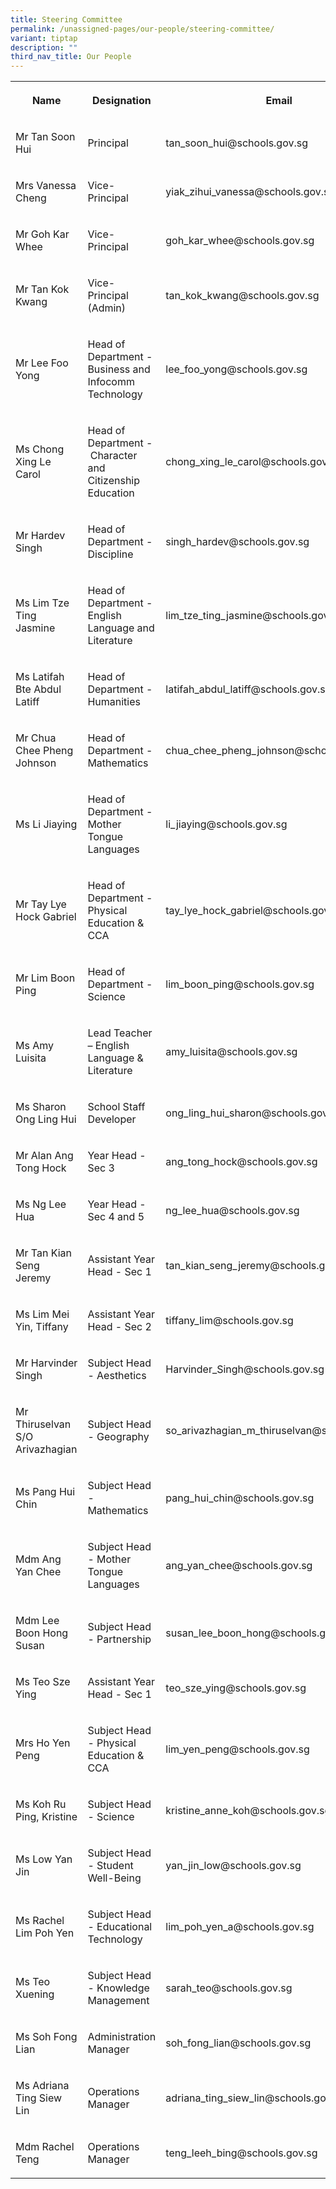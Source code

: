 ```yaml
---
title: Steering Committee
permalink: /unassigned-pages/our-people/steering-committee/
variant: tiptap
description: ""
third_nav_title: Our People
---
```

<p></p><table><tbody><tr><th rowspan="1" colspan="1"><p>Name</p></th><th rowspan="1" colspan="1"><p>Designation</p></th><th rowspan="1" colspan="1"><p>Email</p></th></tr><tr><td rowspan="1" colspan="1"><p>Mr Tan Soon Hui</p></td><td rowspan="1" colspan="1"><p>Principal</p></td><td rowspan="1" colspan="1"><p>tan_soon_hui@schools.gov.sg</p></td></tr><tr><td rowspan="1" colspan="1"><p>Mrs Vanessa Cheng</p></td><td rowspan="1" colspan="1"><p>Vice-Principal</p></td><td rowspan="1" colspan="1"><p>yiak_zihui_vanessa@schools.gov.sg</p></td></tr><tr><td rowspan="1" colspan="1"><p>Mr Goh Kar Whee</p></td><td rowspan="1" colspan="1"><p>Vice-Principal</p></td><td rowspan="1" colspan="1"><p>goh_kar_whee@schools.gov.sg</p></td></tr><tr><td rowspan="1" colspan="1"><p>Mr Tan Kok Kwang</p></td><td rowspan="1" colspan="1"><p>Vice-Principal (Admin)</p></td><td rowspan="1" colspan="1"><p>tan_kok_kwang@schools.gov.sg</p></td></tr><tr><td rowspan="1" colspan="1"><p>Mr Lee Foo Yong</p></td><td rowspan="1" colspan="1"><p>Head of Department - Business and Infocomm Technology</p></td><td rowspan="1" colspan="1"><p>lee_foo_yong@schools.gov.sg</p></td></tr><tr><td rowspan="1" colspan="1"><p>Ms Chong Xing Le Carol</p></td><td rowspan="1" colspan="1"><p>Head of Department -&nbsp;Character and Citizenship Education</p></td><td rowspan="1" colspan="1"><p>chong_xing_le_carol@schools.gov.sg</p></td></tr><tr><td rowspan="1" colspan="1"><p>Mr Hardev Singh</p></td><td rowspan="1" colspan="1"><p>Head of Department - Discipline</p></td><td rowspan="1" colspan="1"><p>singh_hardev@schools.gov.sg</p></td></tr><tr><td rowspan="1" colspan="1"><p>Ms Lim Tze Ting Jasmine</p></td><td rowspan="1" colspan="1"><p>Head of Department - English Language and Literature</p></td><td rowspan="1" colspan="1"><p>lim_tze_ting_jasmine@schools.gov.sg</p></td></tr><tr><td rowspan="1" colspan="1"><p>Ms Latifah Bte Abdul Latiff</p></td><td rowspan="1" colspan="1"><p>Head of Department - Humanities</p></td><td rowspan="1" colspan="1"><p>latifah_abdul_latiff@schools.gov.sg</p></td></tr><tr><td rowspan="1" colspan="1"><p>Mr Chua Chee Pheng Johnson</p></td><td rowspan="1" colspan="1"><p>Head of Department - Mathematics</p></td><td rowspan="1" colspan="1"><p>chua_chee_pheng_johnson@schools.gov.sg</p></td></tr><tr><td rowspan="1" colspan="1"><p>Ms Li Jiaying</p></td><td rowspan="1" colspan="1"><p>Head of Department - Mother Tongue Languages</p></td><td rowspan="1" colspan="1"><p>li_jiaying@schools.gov.sg</p></td></tr><tr><td rowspan="1" colspan="1"><p>Mr Tay Lye Hock Gabriel</p></td><td rowspan="1" colspan="1"><p>Head of Department - Physical Education &amp; CCA</p></td><td rowspan="1" colspan="1"><p>tay_lye_hock_gabriel@schools.gov.sg</p></td></tr><tr><td rowspan="1" colspan="1"><p>Mr Lim Boon Ping</p></td><td rowspan="1" colspan="1"><p>Head of Department - Science</p></td><td rowspan="1" colspan="1"><p>lim_boon_ping@schools.gov.sg</p></td></tr><tr><td rowspan="1" colspan="1"><p>Ms Amy Luisita</p></td><td rowspan="1" colspan="1"><p>Lead Teacher – English Language &amp; Literature</p></td><td rowspan="1" colspan="1"><p>amy_luisita@schools.gov.sg</p></td></tr><tr><td rowspan="1" colspan="1"><p>Ms Sharon Ong Ling Hui</p></td><td rowspan="1" colspan="1"><p>School Staff Developer</p></td><td rowspan="1" colspan="1"><p>ong_ling_hui_sharon@schools.gov.sg</p></td></tr><tr><td rowspan="1" colspan="1"><p>Mr Alan Ang Tong Hock</p></td><td rowspan="1" colspan="1"><p>Year Head - Sec 3</p></td><td rowspan="1" colspan="1"><p>ang_tong_hock@schools.gov.sg</p></td></tr><tr><td rowspan="1" colspan="1"><p>Ms Ng Lee Hua</p></td><td rowspan="1" colspan="1"><p>Year Head - Sec 4 and 5</p></td><td rowspan="1" colspan="1"><p>ng_lee_hua@schools.gov.sg</p></td></tr><tr><td rowspan="1" colspan="1"><p>Mr Tan Kian Seng Jeremy</p></td><td rowspan="1" colspan="1"><p>Assistant Year Head - Sec 1</p></td><td rowspan="1" colspan="1"><p>tan_kian_seng_jeremy@schools.gov.sg</p></td></tr><tr><td rowspan="1" colspan="1"><p>Ms Lim Mei Yin, Tiffany</p></td><td rowspan="1" colspan="1"><p>Assistant Year Head - Sec 2</p></td><td rowspan="1" colspan="1"><p>tiffany_lim@schools.gov.sg</p></td></tr><tr><td rowspan="1" colspan="1"><p>Mr&nbsp;Harvinder Singh</p></td><td rowspan="1" colspan="1"><p>Subject Head - Aesthetics</p></td><td rowspan="1" colspan="1"><p>Harvinder_Singh@schools.gov.sg</p></td></tr><tr><td rowspan="1" colspan="1"><p>Mr Thiruselvan S/O Arivazhagian</p></td><td rowspan="1" colspan="1"><p>Subject Head - Geography</p></td><td rowspan="1" colspan="1"><p>so_arivazhagian_m_thiruselvan@schools.gov.sg</p></td></tr><tr><td rowspan="1" colspan="1"><p>Ms Pang Hui Chin</p></td><td rowspan="1" colspan="1"><p>Subject Head - Mathematics</p></td><td rowspan="1" colspan="1"><p>pang_hui_chin@schools.gov.sg</p></td></tr><tr><td rowspan="1" colspan="1"><p>Mdm&nbsp;Ang Yan Chee</p></td><td rowspan="1" colspan="1"><p>Subject Head - Mother Tongue Languages</p></td><td rowspan="1" colspan="1"><p>ang_yan_chee@schools.gov.sg</p></td></tr><tr><td rowspan="1" colspan="1"><p>Mdm Lee Boon Hong Susan</p></td><td rowspan="1" colspan="1"><p>Subject Head - Partnership</p></td><td rowspan="1" colspan="1"><p>susan_lee_boon_hong@schools.gov.sg</p></td></tr><tr><td rowspan="1" colspan="1"><p>Ms Teo Sze Ying</p></td><td rowspan="1" colspan="1"><p>Assistant Year Head - Sec 1</p></td><td rowspan="1" colspan="1"><p>teo_sze_ying@schools.gov.sg</p></td></tr><tr><td rowspan="1" colspan="1"><p>Mrs Ho Yen Peng</p></td><td rowspan="1" colspan="1"><p>Subject Head - Physical Education &amp; CCA</p></td><td rowspan="1" colspan="1"><p>lim_yen_peng@schools.gov.sg</p></td></tr><tr><td rowspan="1" colspan="1"><p>Ms Koh Ru Ping, Kristine</p></td><td rowspan="1" colspan="1"><p>Subject Head - Science</p></td><td rowspan="1" colspan="1"><p>kristine_anne_koh@schools.gov.sg</p></td></tr><tr><td rowspan="1" colspan="1"><p>Ms Low Yan Jin</p></td><td rowspan="1" colspan="1"><p>Subject Head - Student Well-Being</p></td><td rowspan="1" colspan="1"><p>yan_jin_low@schools.gov.sg</p></td></tr><tr><td rowspan="1" colspan="1"><p>Ms Rachel Lim Poh Yen</p></td><td rowspan="1" colspan="1"><p>Subject Head - Educational Technology</p></td><td rowspan="1" colspan="1"><p>lim_poh_yen_a@schools.gov.sg</p></td></tr><tr><td rowspan="1" colspan="1"><p>Ms Teo Xuening</p></td><td rowspan="1" colspan="1"><p>Subject Head - Knowledge Management</p></td><td rowspan="1" colspan="1"><p>sarah_teo@schools.gov.sg</p></td></tr><tr><td rowspan="1" colspan="1"><p>Ms Soh Fong Lian</p></td><td rowspan="1" colspan="1"><p>Administration Manager</p></td><td rowspan="1" colspan="1"><p>soh_fong_lian@schools.gov.sg</p></td></tr><tr><td rowspan="1" colspan="1"><p>Ms Adriana Ting Siew Lin</p></td><td rowspan="1" colspan="1"><p>Operations Manager</p></td><td rowspan="1" colspan="1"><p>adriana_ting_siew_lin@schools.gov.sg</p></td></tr><tr><td rowspan="1" colspan="1"><p>Mdm Rachel Teng</p></td><td rowspan="1" colspan="1"><p>Operations Manager</p></td><td rowspan="1" colspan="1"><p>teng_leeh_bing@schools.gov.sg</p></td></tr></tbody></table><p></p>
